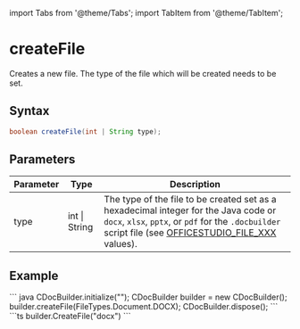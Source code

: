 import Tabs from '@theme/Tabs';
import TabItem from '@theme/TabItem';

# createFile

Creates a new file. The type of the file which will be created needs to be set.

## Syntax

```java
boolean createFile(int | String type);
```

## Parameters

| Parameter | Type         | Description                                                                                                                                                                                                                                    |
| --------- | ------------ | ---------------------------------------------------------------------------------------------------------------------------------------------------------------------------------------------------------------------------------------------- |
| type      | int \| String | The type of the file to be created set as a hexadecimal integer for the Java code or `docx`, `xlsx`, `pptx`, or `pdf` for the `.docbuilder` script file (see [OFFICESTUDIO_FILE_XXX](../../../builder-app/overview.md#format-types) values). |

## Example


<Tabs>
    <TabItem value="java" label="Java">
        ``` java
        CDocBuilder.initialize("");
        CDocBuilder builder = new CDocBuilder();
        builder.createFile(FileTypes.Document.DOCX);
        CDocBuilder.dispose();
        ```
    </TabItem>
    <TabItem value="builder" label=".docbuilder">
        ```ts
        builder.CreateFile("docx")
        ```
    </TabItem>
</Tabs>
